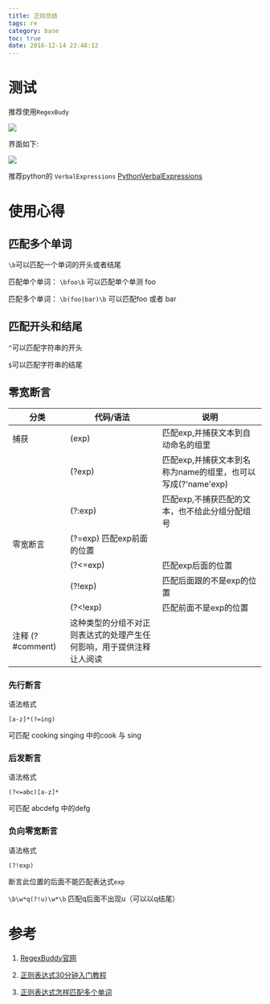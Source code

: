 ```yaml
---
title: 正则总结
tags: re
category: base
toc: true
date: 2016-12-14 23:48:12
---
```



# 测试

推荐使用`RegexBudy`


![](https://www.regexbuddy.com/img/icon.png)




界面如下:


![](https://www.regexbuddy.com/screens/regexbuddy.png)




推荐python的 `VerbalExpressions` [PythonVerbalExpressions ](https://github.com/VerbalExpressions/PythonVerbalExpressions)

# 使用心得

## 匹配多个单词

`\b`可以匹配一个单词的开头或者结尾

匹配单个单词： `\bfoo\b` 可以匹配单个单测 foo

匹配多个单词： `\b(foo|bar)\b` 可以匹配foo 或者 bar

## 匹配开头和结尾

`^`可以匹配字符串的开头

`$`可以匹配字符串的结尾

## 零宽断言

| 分类  | 代码/语法   |说明|
|------|---|------------------|
| 捕获 | (exp)   |匹配exp,并捕获文本到自动命名的组里|
| |(?<name>exp)    | 匹配exp,并捕获文本到名称为name的组里，也可以写成(?'name'exp)|
| |(?:exp) |匹配exp,不捕获匹配的文本，也不给此分组分配组号|
| 零宽断言  |  (?=exp) 匹配exp前面的位置|
| |(?<=exp)    |匹配exp后面的位置|
| |(?!exp) |匹配后面跟的不是exp的位置|
| |(?<!exp)    |匹配前面不是exp的位置|
| 注释  (?#comment) |这种类型的分组不对正则表达式的处理产生任何影响，用于提供注释让人阅读|


### 先行断言

语法格式


`[a-z]*(?=ing)`

可匹配 cooking singing 中的cook 与 sing

### 后发断言

语法格式

`(?<=abc)[a-z]*`


可匹配 abcdefg 中的defg

### 负向零宽断言

语法格式

`(?!exp)`

断言此位置的后面不能匹配表达式`exp`

`\b\w*q(?!u)\w*\b` 匹配q后面不出现u（可以以q结尾）

# 参考

1. [RegexBuddy官网](https://www.regexbuddy.com/)

2. [正则表达式30分钟入门教程](https://luke0922.gitbooks.io/learnregularexpressionin30minutes/content/)

3. [正则表达式怎样匹配多个单词](http://www.biliyu.com/article/1321.html)

